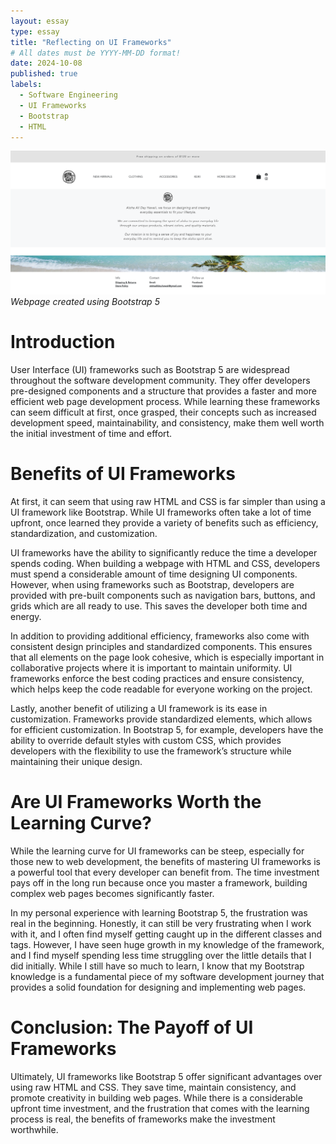 ```yaml
---
layout: essay
type: essay
title: "Reflecting on UI Frameworks"
# All dates must be YYYY-MM-DD format!
date: 2024-10-08
published: true
labels:
  - Software Engineering
  - UI Frameworks
  - Bootstrap
  - HTML
---
```


  <img width="600px" class="rounded" src="../img/aloha all day.webp" alt="Aloha All Day">
  <em class ='text-center'>Webpage created using Bootstrap 5</em>

# Introduction 
User Interface (UI) frameworks such as Bootstrap 5 are widespread throughout the software development community. They offer developers pre-designed components and a structure that provides a faster and more efficient web page development process. While learning these frameworks can seem difficult at first, once grasped, their concepts such as increased development speed, maintainability, and consistency, make them well worth the initial investment of time and effort.  

# Benefits of UI Frameworks
At first, it can seem that using raw HTML and CSS is far simpler than using a UI framework like Bootstrap. While UI frameworks often take a lot of time upfront, once learned they provide a variety of benefits such as efficiency, standardization, and customization. 

UI frameworks have the ability to significantly reduce the time a developer spends coding. When building a webpage with HTML and CSS, developers must spend a considerable amount of time designing UI components. However, when using frameworks such as Bootstrap, developers are provided with pre-built components such as navigation bars, buttons, and grids which are all ready to use. This saves the developer both time and energy. 

In addition to providing additional efficiency, frameworks also come with consistent design principles and standardized components. This ensures that all elements on the page look cohesive, which is especially important in collaborative projects where it is important to maintain uniformity. UI frameworks enforce the best coding practices and ensure consistency, which helps keep the code readable for everyone working on the project. 

Lastly, another benefit of utilizing a UI framework is its ease in customization. Frameworks provide standardized elements, which allows for efficient customization. In Bootstrap 5, for example, developers have the ability to override default styles with custom CSS, which provides developers with the flexibility to use the framework’s structure while maintaining their unique design. 

# Are UI Frameworks Worth the Learning Curve?
While the learning curve for UI frameworks can be steep, especially for those new to web development, the benefits of mastering UI frameworks is a powerful tool that every developer can benefit from. The time investment pays off in the long run because once you master a framework, building complex web pages becomes significantly faster. 

In my personal experience with learning Bootstrap 5, the frustration was real in the beginning. Honestly, it can still be very frustrating when I work with it, and I often find myself getting caught up in the different classes and tags. However, I have seen huge growth in my knowledge of the framework, and I find myself spending less time struggling over the little details that I did initially. While I still have so much to learn, I know that my Bootstrap knowledge is a fundamental piece of my software development journey that provides a solid foundation for designing and implementing web pages. 

# Conclusion: The Payoff of UI Frameworks
Ultimately, UI frameworks like Bootstrap 5 offer significant advantages over using raw HTML and CSS. They save time, maintain consistency, and promote creativity in building web pages. While there is a considerable upfront time investment, and the frustration that comes with the learning process is real, the benefits of frameworks make the investment worthwhile. 























